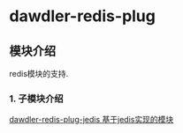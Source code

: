 # dawdler-redis-plug

## 模块介绍

redis模块的支持.

### 1. 子模块介绍

[dawdler-redis-plug-jedis 基于jedis实现的模块](./dawdler-redis-plug-jedis/README.md)
